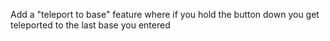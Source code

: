 Add a "teleport to base" feature where if you hold the button down you get teleported to the last base you entered
